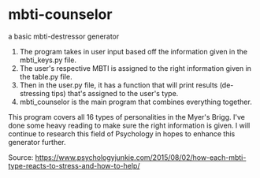 # mbti-counselor
a basic mbti-destressor generator

1. The program takes in user input based off the information given in the mbti_keys.py file.
2. The user's respective MBTI is assigned to the right information given in the table.py file.
3. Then in the user.py file, it has a function that will print results (de-stressing tips) that's assigned to the user's type.
4. mbti_counselor is the main program that combines everything together. 

This program covers all 16 types of personalities in the Myer's Brigg. I've done some heavy reading to make sure 
the right information is given. I will continue to research this field of Psychology in hopes to enhance this generator further. 

Source: https://www.psychologyjunkie.com/2015/08/02/how-each-mbti-type-reacts-to-stress-and-how-to-help/

